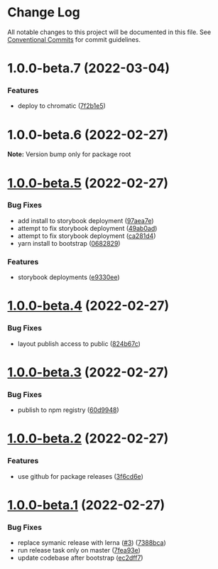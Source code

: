 # Change Log

All notable changes to this project will be documented in this file.
See [Conventional Commits](https://conventionalcommits.org) for commit guidelines.

# 1.0.0-beta.7 (2022-03-04)

### Features

- deploy to chromatic ([7f2b1e5](https://github.com/QuentinGuenther/nirvana-ui/commit/7f2b1e5ee74f2b96330fc75b2ee237fec686fe14))

# 1.0.0-beta.6 (2022-02-27)

**Note:** Version bump only for package root

# [1.0.0-beta.5](https://github.com/QuentinGuenther/nirvana-ui/compare/v1.0.0-beta.4...v1.0.0-beta.5) (2022-02-27)

### Bug Fixes

- add install to storybook deployment ([97aea7e](https://github.com/QuentinGuenther/nirvana-ui/commit/97aea7e095946bd4aa4fe2a1e356446212b5bae7))
- attempt to fix storybook deployment ([49ab0ad](https://github.com/QuentinGuenther/nirvana-ui/commit/49ab0ad446dc1e6d5dca91d8f1f8b3e1f1191957))
- attempt to fix storybook deployment ([ca281d4](https://github.com/QuentinGuenther/nirvana-ui/commit/ca281d4f468f6bcd28435ac57cf6bca236bfd1c0))
- yarn install to bootstrap ([0682829](https://github.com/QuentinGuenther/nirvana-ui/commit/0682829a79262def12e8c9f7056fb9670b6045f0))

### Features

- storybook deployments ([e9330ee](https://github.com/QuentinGuenther/nirvana-ui/commit/e9330eeff31eed87984fbb485204c4c09a2dff9a))

# [1.0.0-beta.4](https://github.com/QuentinGuenther/nirvana-ui/compare/v1.0.0-beta.3...v1.0.0-beta.4) (2022-02-27)

### Bug Fixes

- layout publish access to public ([824b67c](https://github.com/QuentinGuenther/nirvana-ui/commit/824b67c1f38aed25515898875f910bc67a4d5eb0))

# [1.0.0-beta.3](https://github.com/QuentinGuenther/nirvana-ui/compare/v1.0.0-beta.2...v1.0.0-beta.3) (2022-02-27)

### Bug Fixes

- publish to npm registry ([60d9948](https://github.com/QuentinGuenther/nirvana-ui/commit/60d9948d05f9ac290ec1fbd79056ef3b72f8eb4f))

# [1.0.0-beta.2](https://github.com/QuentinGuenther/nirvana-ui/compare/v1.0.0-beta.1...v1.0.0-beta.2) (2022-02-27)

### Features

- use github for package releases ([3f6cd6e](https://github.com/QuentinGuenther/nirvana-ui/commit/3f6cd6e707e604fe1b140b0eba5f6e159dfe6e7a))

# [1.0.0-beta.1](https://github.com/QuentinGuenther/nirvana-ui/compare/v1.0.0...v1.0.0-beta.1) (2022-02-27)

### Bug Fixes

- replace symanic release with lerna ([#3](https://github.com/QuentinGuenther/nirvana-ui/issues/3)) ([7388bca](https://github.com/QuentinGuenther/nirvana-ui/commit/7388bcadf4b381d09dd83ce4057593cbe437bc9c))
- run release task only on master ([7fea93e](https://github.com/QuentinGuenther/nirvana-ui/commit/7fea93e1aa536c22cca64729d507e42fb693d8ce))
- update codebase after bootstrap ([ec2dff7](https://github.com/QuentinGuenther/nirvana-ui/commit/ec2dff799759c03a075b6103edfe0302f451c252))
